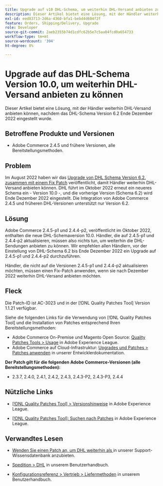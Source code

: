 ```yaml
---
title: Upgrade auf v10 DHL-Schema, um weiterhin DHL-Versand anbieten zu können
description: Dieser Artikel bietet eine Lösung, mit der Händler weiterhin DHL-Versand anbieten können, nachdem das DHL-Schema 6.2 im Dezember 2022 eingestellt wurde, indem sie auf Schema 10.0 aktualisieren oder den AC-3023-Patch anwenden.
exl-id: eed83713-2d6a-4360-bfa1-bebd4d604f2f
feature: Orders, Shipping/Delivery, Upgrade
role: Developer
source-git-commit: 2aeb2355b74d1cdfc62b5e7c5aa04fcd0a654733
workflow-type: tm+mt
source-wordcount: '394'
ht-degree: 0%

---
```


# Upgrade auf das DHL-Schema Version 10.0, um weiterhin DHL-Versand anbieten zu können

Dieser Artikel bietet eine Lösung, mit der Händler weiterhin DHL-Versand anbieten können, nachdem das DHL-Schema Version 6.2 Ende Dezember 2022 eingestellt wurde.

## Betroffene Produkte und Versionen

* Adobe Commerce 2.4.5 und frühere Versionen, alle Bereitstellungsmethoden.

## Problem

Im August 2022 haben wir das [Upgrade von DHL Schema Version 6.2. zusammen mit einem Fix Patch](https://experienceleague.adobe.com/docs/commerce-knowledge-base/kb/troubleshooting/miscellaneous/adobe-commerce-dhl-upgrade-patch.html) veröffentlicht, damit Händler weiterhin DHL-Versand anbieten können. DHL führt im Oktober 2022 erneut ein neueres Schema ein - Version 10.0 -, und die vorherige Version (Schema 6.2) wird Ende Dezember 2022 eingestellt. Die Integration von Adobe Commerce 2.4.5 und früheren DHL-Versionen unterstützt nur Version 6.2.

## Lösung

Adobe Commerce 2.4.5-p1 und 2.4.4-p2, veröffentlicht im Oktober 2022, enthalten die neue DHL-Schemaversion 10.0. Händler, die auf 2.4.5-p1 und 2.4.4-p2 aktualisieren, müssen also nichts tun, um weiterhin die DHL-Sendungen anbieten zu können. Wir empfehlen allen Händlern, vor der Einstellung von DHL-Schema 6.2 bis Ende Dezember 2022 ein Upgrade auf 2.4.5-p1 und 2.4.4-p2 durchzuführen.

Händler, die nicht auf die Versionen 2.4.5-p1 und 2.4.4-p2 aktualisieren möchten, müssen einen Fix-Patch anwenden, wenn sie nach Dezember 2022 weiterhin DHL-Versand anbieten möchten.

## Fleck

Die Patch-ID ist AC-3023 und in der [!DNL Quality Patches Tool] Version 1.1.21 verfügbar.

Siehe die folgenden Links für die Verwendung von [!DNL Quality Patches Tool] und die Installation von Patches entsprechend Ihren Bereitstellungsmethoden:

* Adobe Commerce On-Premise und Magento Open Source: [Quality Patches Tools > Usage](https://experienceleague.adobe.com/docs/commerce-operations/tools/quality-patches-tool/usage.html) in Adobe Experience League.
* Adobe Commerce auf Cloud-Infrastruktur: [Upgrades und Patches > Patches anwenden](https://experienceleague.adobe.com/en/docs/commerce-cloud-service/user-guide/develop/upgrade/apply-patches) in unserer Entwicklerdokumentation.

**Der Patch gilt für die folgenden Adobe Commerce-Versionen (alle Bereitstellungsmethoden):**

* 2.3.7, 2.4.0, 2.4.1, 2.4.2, 2.4.3, 2.4.3-P2, 2.4.3-P3, 2.4.4

## Nützliche Links

* [[!DNL Quality Patches Tool] > Versionshinweise](https://experienceleague.adobe.com/docs/commerce-operations/tools/quality-patches-tool/release-notes.html) in Adobe Experience League.

* [[!DNL Quality Patches Tool]: Suchen nach Patches](https://experienceleague.adobe.com/tools/commerce-quality-patches/index.html) in Adobe Experience League.

## Verwandtes Lesen

* [Wenden Sie einen Patch an, um DHL weiterhin als ](https://experienceleague.adobe.com/docs/commerce-knowledge-base/kb/troubleshooting/miscellaneous/adobe-commerce-dhl-upgrade-patch.html) in unserer Support-Wissensdatenbank anzubieten.

* [Spedition > DHL](https://experienceleague.adobe.com/docs/commerce-admin/stores-sales/delivery/shipping-carriers/dhl.html) in unserem Benutzerhandbuch.
* [Konfigurationsreferenz > Vertrieb > Liefermethoden](https://experienceleague.adobe.com/docs/commerce-admin/config/sales/delivery-methods.html) in unserem Benutzerhandbuch.
